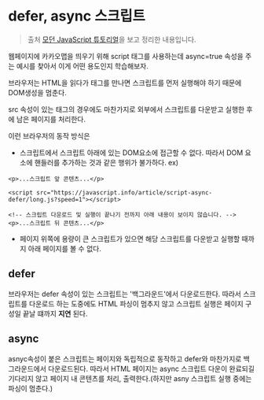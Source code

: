 # defer, async 스크립트

> 출처 [모던 JavaScript 튜토리얼](https://ko.javascript.info/)을 보고 정리한 내용입니다.

웹페이지에 카카오맵을 띄우기 위해 script 태그를 사용하는데 async=true 속성을 주는 예시를 찾아서 이게 어떤 용도인지 학습해보자.

브라우저는 HTML을 읽다가 <script></script> 태그를 만나면 스크립트를 먼저 실행해야 하기 때문에 DOM생성을 멈춘다.

src 속성이 있는 <script src="..."></script> 태그의 경우에도 마찬가지로 외부에서 스크립트를 다운받고 실행한 후에 남은 페이지를 처리한다.

이런 브라우저의 동작 방식은

-   스크립트에서 스크립트 아래에 있는 DOM요소에 접근할 수 없다. 따라서 DOM 요소에 핸들러를 추가하는 것과 같은 행위가 불가하다. ex)

```
<p>...스크립트 앞 콘텐츠...</p>

<script src="https://javascript.info/article/script-async-defer/long.js?speed=1"></script>

<!-- 스크립트 다운로드 및 실행이 끝나기 전까지 아래 내용이 보이지 않습니다. -->
<p>...스크립트 뒤 콘텐츠...</p>
```

-   페이지 위쪽에 용량이 큰 스크립트가 있으면 해당 스크립트를 다운받고 실행할 때까지 아래 페이지를 볼 수 없다.

## defer

브라우저는 defer 속성이 있는 스크립트는 '백그라운드'에서 다운로드한다. 따라서 스크립트를 다운로드 하는 도중에도 HTML 파싱이 멈추지 않고 스크립트 실행은 페이지 구성일 끝날 떄까지 **지연** 된다.

## async

asnyc속성이 붙은 스크립트는 페이지와 독립적으로 동작하고 defer와 마찬가지로 백그라운드에서 다운로드된다. 따라서 HTML 페이지는 async 스크립트 다운이 완료되길 기다리지 않고 페이지 내 콘텐츠를 처리, 출력한다.(하지만 asny 스크립트 실행 중에는 파싱이 멈춘다.)
